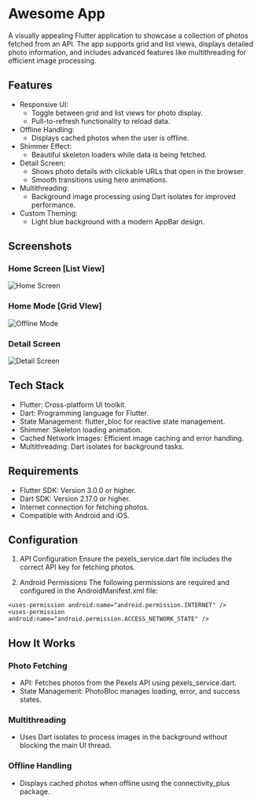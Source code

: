 #  Awesome App

A visually appealing Flutter application to showcase a collection of photos fetched from an API. The app supports grid and list views, displays detailed photo information, and includes advanced features like multithreading for efficient image processing.

## Features
- Responsive UI:
    - Toggle between grid and list views for photo display.
    - Pull-to-refresh functionality to reload data.
- Offline Handling:
    - Displays cached photos when the user is offline.
- Shimmer Effect:
    - Beautiful skeleton loaders while data is being fetched.
- Detail Screen:
    - Shows photo details with clickable URLs that open in the browser.
    - Smooth transitions using hero animations.
- Multithreading:
    - Background image processing using Dart isolates for improved performance.
- Custom Theming:
    - Light blue background with a modern AppBar design.

## Screenshots

### Home Screen [List View]
![Home Screen](assets/images/home_screen_list_view.png)
### Home Mode [Grid VIew]
![Offline Mode](assets/images/home_screen_grid_view.png)
### Detail Screen 
![Detail Screen](assets/images/detail_screen.png)
## Tech Stack
- Flutter: Cross-platform UI toolkit.
- Dart: Programming language for Flutter.
- State Management: flutter_bloc for reactive state management.
- Shimmer: Skeleton loading animation.
- Cached Network Images: Efficient image caching and error handling.
- Multithreading: Dart isolates for background tasks.

## Requirements
- Flutter SDK: Version 3.0.0 or higher.
- Dart SDK: Version 2.17.0 or higher.
- Internet connection for fetching photos.
- Compatible with Android and iOS.

## Configuration
1. API Configuration
Ensure the pexels_service.dart file includes the correct API key for fetching photos.

2. Android Permissions
The following permissions are required and configured in the AndroidManifest.xml file:
```
<uses-permission android:name="android.permission.INTERNET" />
<uses-permission android:name="android.permission.ACCESS_NETWORK_STATE" />
```

## How It Works
### Photo Fetching
- API: Fetches photos from the Pexels API using pexels_service.dart.
- State Management: PhotoBloc manages loading, error, and success states.
### Multithreading
- Uses Dart isolates to process images in the background without blocking the main UI thread.
### Offline Handling
- Displays cached photos when offline using the connectivity_plus package.

